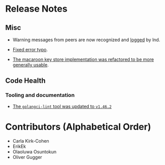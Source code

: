# Release Notes

## Misc
* Warning messages from peers are now recognized and
  [logged](https://github.com/lightningnetwork/lnd/pull/6546) by lnd.

* [Fixed error typo](https://github.com/lightningnetwork/lnd/pull/6659).

* [The macaroon key store implementation was refactored to be more generally
  usable](https://github.com/lightningnetwork/lnd/pull/6509).

## Code Health

### Tooling and documentation

* [The `golangci-lint` tool was updated to
  `v1.46.2`](https://github.com/lightningnetwork/lnd/pull/6731)

# Contributors (Alphabetical Order)

* Carla Kirk-Cohen
* ErikEk
* Olaoluwa Osuntokun
* Oliver Gugger
